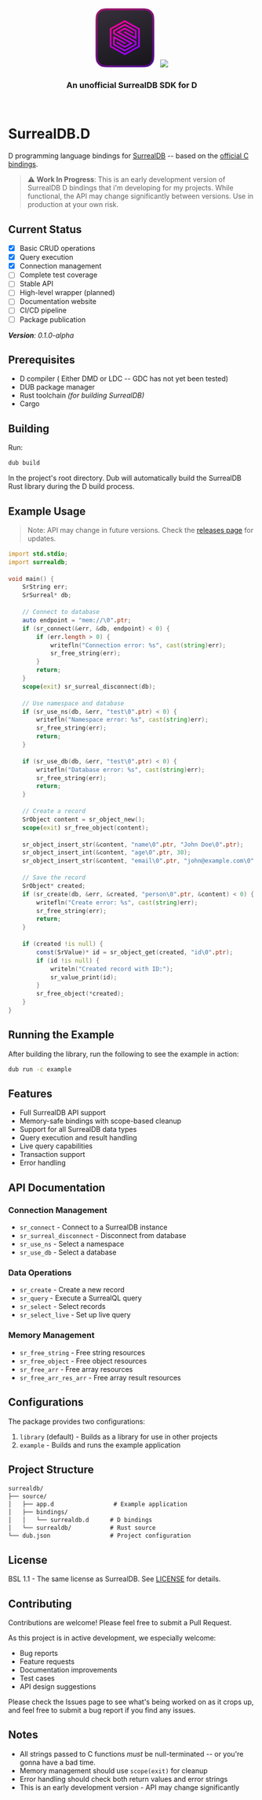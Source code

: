 <br>

<p align="center">
    <img width=120 src="https://raw.githubusercontent.com/surrealdb/icons/main/surreal.svg" />
    &nbsp;
    <img width=120 src="https://sqimages.nyc3.digitaloceanspaces.com/D.png" />
</p>


<h3 align="center">An unofficial SurrealDB SDK for D</h3>

<br>

# SurrealDB.D

D programming language bindings for [SurrealDB](https://surrealdb.com) -- based on the [official C bindings](https://github.com/surrealdb/surrealdb.c).

> ⚠️ **Work In Progress**: This is an early development version of SurrealDB D bindings that i'm developing for my projects. 
> While functional, the API may change significantly between versions. Use in production at your own risk.

## Current Status

- [x] Basic CRUD operations
- [x] Query execution
- [x] Connection management
- [ ] Complete test coverage
- [ ] Stable API
- [ ] High-level wrapper (planned)
- [ ] Documentation website
- [ ] CI/CD pipeline
- [ ] Package publication

_**Version**: 0.1.0-alpha_

## Prerequisites

- D compiler ( Either DMD or LDC -- GDC has not yet been tested)
- DUB package manager
- Rust toolchain _(for building SurrealDB)_
- Cargo

## Building

Run:

```bash
dub build
```

In the project's root directory. Dub will automatically build the SurrealDB Rust library during the D build process.

## Example Usage

> Note: API may change in future versions. Check the [releases page](link-to-releases) for updates.

```d
import std.stdio;
import surrealdb;

void main() {
    SrString err;
    SrSurreal* db;
    
    // Connect to database
    auto endpoint = "mem://\0".ptr;
    if (sr_connect(&err, &db, endpoint) < 0) {
        if (err.length > 0) {
            writefln("Connection error: %s", cast(string)err);
            sr_free_string(err);
        }
        return;
    }
    scope(exit) sr_surreal_disconnect(db);

    // Use namespace and database
    if (sr_use_ns(db, &err, "test\0".ptr) < 0) {
        writefln("Namespace error: %s", cast(string)err);
        sr_free_string(err);
        return;
    }

    if (sr_use_db(db, &err, "test\0".ptr) < 0) {
        writefln("Database error: %s", cast(string)err);
        sr_free_string(err);
        return;
    }

    // Create a record
    SrObject content = sr_object_new();
    scope(exit) sr_free_object(content);

    sr_object_insert_str(&content, "name\0".ptr, "John Doe\0".ptr);
    sr_object_insert_int(&content, "age\0".ptr, 30);
    sr_object_insert_str(&content, "email\0".ptr, "john@example.com\0".ptr);

    // Save the record
    SrObject* created;
    if (sr_create(db, &err, &created, "person\0".ptr, &content) < 0) {
        writefln("Create error: %s", cast(string)err);
        sr_free_string(err);
        return;
    }

    if (created !is null) {
        const(SrValue)* id = sr_object_get(created, "id\0".ptr);
        if (id !is null) {
            writeln("Created record with ID:");
            sr_value_print(id);
        }
        sr_free_object(*created);
    }
}
```

## Running the Example

After building the library, run the following to see the example in action:

```bash
dub run -c example
```

## Features

- Full SurrealDB API support
- Memory-safe bindings with scope-based cleanup
- Support for all SurrealDB data types
- Query execution and result handling
- Live query capabilities
- Transaction support
- Error handling

## API Documentation

### Connection Management
- `sr_connect` - Connect to a SurrealDB instance
- `sr_surreal_disconnect` - Disconnect from database
- `sr_use_ns` - Select a namespace
- `sr_use_db` - Select a database

### Data Operations
- `sr_create` - Create a new record
- `sr_query` - Execute a SurrealQL query
- `sr_select` - Select records
- `sr_select_live` - Set up live query

### Memory Management
- `sr_free_string` - Free string resources
- `sr_free_object` - Free object resources
- `sr_free_arr` - Free array resources
- `sr_free_arr_res_arr` - Free array result resources

## Configurations

The package provides two configurations:

1. `library` (default) - Builds as a library for use in other projects
2. `example` - Builds and runs the example application

## Project Structure

```
surrealdb/
├── source/
│   ├── app.d                 # Example application
│   ├── bindings/
│   │   └── surrealdb.d      # D bindings
│   └── surrealdb/           # Rust source
└── dub.json                 # Project configuration
```

## License

BSL 1.1 - The same license as SurrealDB. See [LICENSE](LICENSE) for details.

## Contributing

Contributions are welcome! Please feel free to submit a Pull Request.

As this project is in active development, we especially welcome:
- Bug reports
- Feature requests
- Documentation improvements
- Test cases
- API design suggestions

Please check the Issues page to see what's being worked on as it crops up, and feel free to submit a bug report if you find any issues.

## Notes

- All strings passed to C functions _must_ be null-terminated -- or you're gonna have a bad time.
- Memory management should use `scope(exit)` for cleanup
- Error handling should check both return values and error strings
- This is an early development version - API may change significantly

